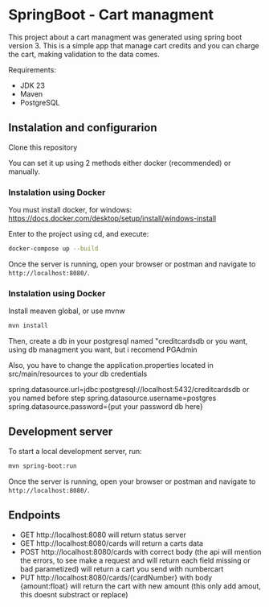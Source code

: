 # SpringBoot - Cart managment

This project about a cart managment was generated using spring boot version 3. This is a simple app that manage cart credits and you can charge the cart, making validation to the data comes.


Requirements:
- JDK 23
- Maven
- PostgreSQL

## Instalation and configurarion

Clone this repository

You can set it up using 2 methods either docker (recommended) or manually.

### Instalation using Docker

You must install docker, for windows: https://docs.docker.com/desktop/setup/install/windows-install

Enter to the project using cd, and execute:

```bash
docker-compose up --build
```
Once the server is running, open your browser or postman and navigate to `http://localhost:8080/`. 

### Instalation using Docker

Install meaven global, or use mvnw

```bash
mvn install
```

Then, create a db in your postgresql named "creditcardsdb or you want, using db managment you want, but i recomend PGAdmin

Also, you have to change the application.properties located in src/main/resources to your db credentials

spring.datasource.url=jdbc:postgresql://localhost:5432/creditcardsdb or you named before step
spring.datasource.username=postgres
spring.datasource.password={put your password db here}

## Development server

To start a local development server, run:

```bash
mvn spring-boot:run
```
Once the server is running, open your browser or postman and navigate to `http://localhost:8080/`. 

## Endpoints

- GET http://localhost:8080 will return status server
- GET http://localhost:8080/cards will return a carts data
- POST http://localhost:8080/cards with correct body (the api will mention the errors, to see make a request and will return each field missing or bad parametized) will return a cart you send with numbercart
- PUT http://localhost:8080/cards/{cardNumber} with body {amount:float} will return the cart with new amount (this only add amout, this doesnt substract or replace)
